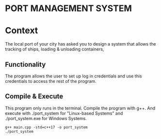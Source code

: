# PORT MANAGEMENT SYSTEM
# Context
The local port of your city has asked you to design a system
that allows the tracking of ships, loading & unloading containers, 

## Functionality
The program allows the user to set up log in credentials and use
this credentials to access the rest of the program.

## Compile & Execute
This program only runs in the terminal. Compile the program with g++.
And execute with ./port_system for "Linux-based Systems" and 
./port_system.exe for Windows Systems.
```
g++ main.cpp -std=c++17 -o port_system
./port_system
```
